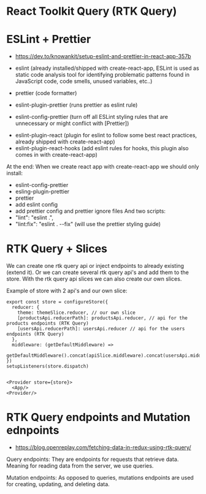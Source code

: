 # React Toolkit Query (RTK Query)

# ESLint + Prettier

- https://dev.to/knowankit/setup-eslint-and-prettier-in-react-app-357b

- eslint (already installed/shipped with create-react-app, ESLint is used as static code analysis tool for identifying problematic patterns found in JavaScript code, code smells, unused variables, etc..)

- prettier (code formatter)
- eslint-plugin-prettier (runs prettier as eslint rule)
- eslint-config-prettier (turn off all ESLint styling rules that are unnecessary or might conflict with [Prettier])

<!-- Already shipped with create-react-app -->

- eslint-plugin-react (plugin for eslint to follow some best react practices, already shipped with create-react-app)
- eslint-plugin-react-hooks (add eslint rules for hooks, this plugin also comes in with create-react-app)

At the end:
When we create react app with create-react-app we should only install:

- eslint-config-prettier
- esling-plugin-prettier
- prettier
- add eslint config
- add prettier config and prettier ignore files
  And two scripts:
- "lint": "eslint .",
- "lint:fix": "eslint . --fix" (will use the prettier styling guide)

# RTK Query + Slices

We can create one rtk query api or inject endpoints to already existing (extend it).
Or we can create several rtk query api's and add them to the store.
With the rtk query api slices we can also create our own slices.

Example of store with 2 api's and our own slice:

```
export const store = configureStore({
  reducer: {
    theme: themeSlice.reducer, // our own slice
    [productsApi.reducerPath]: productsApi.reducer, // api for the products endpoints (RTK Query)
    [usersApi.reducerPath]: usersApi.reducer // api for the users endpoints (RTK Query)
  },
  middleware: (getDefaultMiddleware) =>
    getDefaultMiddleware().concat(apiSlice.middleware).concat(usersApi.middleware)
})
setupListeners(store.dispatch)


<Provider store={store}>
  <App/>
<Provider/>
```

# RTK Query endpoints and Mutation ednpoints

- https://blog.openreplay.com/fetching-data-in-redux-using-rtk-query/

Query endpoints: They are endpoints for requests that retrieve data. Meaning for reading data from the server, we use queries.

Mutation endpoints: As opposed to queries, mutations endpoints are used for creating, updating, and deleting data.

